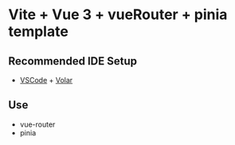 # Vite + Vue 3 + vueRouter + pinia template

## Recommended IDE Setup

- [VSCode](https://code.visualstudio.com/) + [Volar](https://marketplace.visualstudio.com/items?itemName=johnsoncodehk.volar)


## Use
 - vue-router
 - pinia